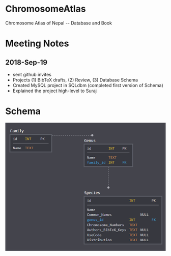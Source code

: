 # ChromosomeAtlas
Chromosome Atlas of Nepal -- Database and Book

# Meeting Notes
## 2018-Sep-19

- sent github invites
- Projects (1) BibTeX drafts, (2) Review, (3) Database Schema
- Created MySQL project in SQLdbm (completed first version of Schema)
- Explained the project high-level to Suraj

# Schema

![alt text](DataBaseSchemaVersion1.png)
